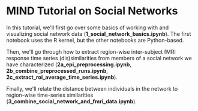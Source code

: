 # MIND Tutorial on Social Networks

In this tutorial, we'll first go over some basics of working with and visualizing social network data (**1_social_network_basics.ipynb**). The first notebook uses the R kernel, but the other notebooks are Python-based.

Then, we'll go through how to extract region-wise inter-subject fMRI response time series (dis)similarities from members of a social network we have characterized (**2a_epi_preprocessing.ipynb**, **2b_combine_preprocessed_runs.ipynb**, **2c_extract_roi_average_time_series.ipynb**).

Finally, we'll relate the distance between individuals in the network to region-wise time-series similarities (**3_combine_social_network_and_fmri_data.ipynb**).

